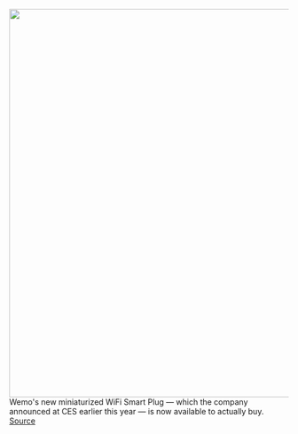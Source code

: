 <img src='https://cdn.vox-cdn.com/thumbor/oElDxVZt4heGQgRpHWkdgL4h-Lg=/0x0:1280x800/1200x800/filters:focal(538x298:742x502)/cdn.vox-cdn.com/uploads/chorus_image/image/67083197/smartplug.0.jpg' width='700px' /><br/>
Wemo's new miniaturized WiFi Smart Plug — which the company announced at CES earlier this year — is now available to actually buy.
<a href='https://www.theverge.com/2020/7/20/21331409/wemo-wifi-smart-plug-price-size-home-alexa-google'> Source <a/>